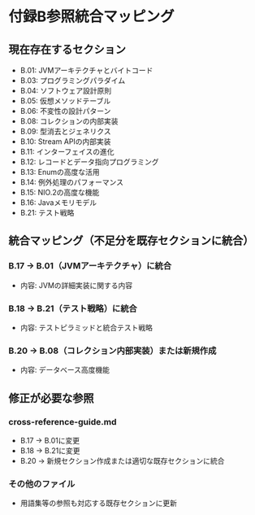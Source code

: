 # 付録B参照統合マッピング

## 現在存在するセクション
- B.01: JVMアーキテクチャとバイトコード
- B.03: プログラミングパラダイム
- B.04: ソフトウェア設計原則  
- B.05: 仮想メソッドテーブル
- B.06: 不変性の設計パターン
- B.08: コレクションの内部実装
- B.09: 型消去とジェネリクス
- B.10: Stream APIの内部実装
- B.11: インターフェイスの進化
- B.12: レコードとデータ指向プログラミング
- B.13: Enumの高度な活用
- B.14: 例外処理のパフォーマンス
- B.15: NIO.2の高度な機能
- B.16: Javaメモリモデル
- B.21: テスト戦略

## 統合マッピング（不足分を既存セクションに統合）

### B.17 → B.01（JVMアーキテクチャ）に統合
- 内容: JVMの詳細実装に関する内容

### B.18 → B.21（テスト戦略）に統合  
- 内容: テストピラミッドと統合テスト戦略

### B.20 → B.08（コレクション内部実装）または新規作成
- 内容: データベース高度機能

## 修正が必要な参照

### cross-reference-guide.md
- B.17 → B.01に変更
- B.18 → B.21に変更  
- B.20 → 新規セクション作成または適切な既存セクションに統合

### その他のファイル
- 用語集等の参照も対応する既存セクションに更新